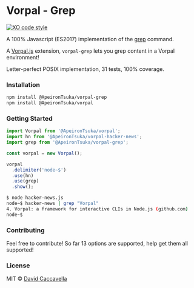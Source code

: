 # Vorpal - Grep

[![XO code style](https://img.shields.io/badge/code_style-XO-5ed9c7.svg)](https://github.com/sindresorhus/xo)

A 100% Javascript (ES2017) implementation of the [grep](https://en.wikipedia.org/wiki/Grep) command.

A [Vorpal.js](https://github.com/ApeironTsuka/vorpal) extension, `vorpal-grep` lets you grep content in a Vorpal environment!

Letter-perfect POSIX implementation, 31 tests, 100% coverage.

### Installation

```bash
npm install @ApeironTsuka/vorpal-grep
npm install @ApeironTsuka/vorpal
```

### Getting Started

```js
import Vorpal from '@ApeironTsuka/vorpal';
import hn from '@ApeironTsuka/vorpal-hacker-news';
import grep from '@ApeironTsuka/vorpal-grep';

const vorpal = new Vorpal();

vorpal
  .delimiter('node~$')
  .use(hn)
  .use(grep)
  .show();
```

```bash
$ node hacker-news.js
node~$ hacker-news | grep "Vorpal"
4. Vorpal: a framework for interactive CLIs in Node.js (github.com)
node~$
```

### Contributing

Feel free to contribute! So far 13 options are supported, help get them all supported!

### License

MIT © [David Caccavella](https://github.com/dthree)

